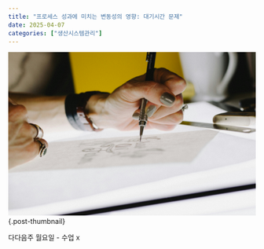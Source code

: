 ```yaml
---
title: "프로세스 성과에 미치는 변동성의 영향: 대기시간 문제"
date: 2025-04-07
categories: ["생산시스템관리"]
---
```


![](/img/human-thumb.jpg){.post-thumbnail}

다다음주 월요일 - 수업 x



